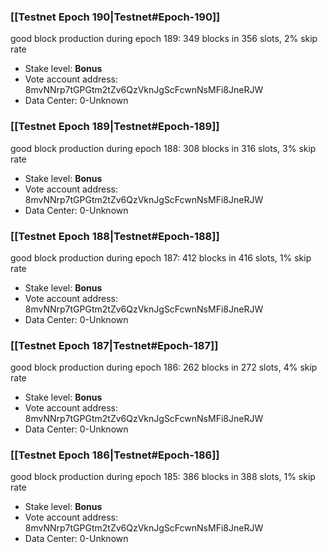 ### [[Testnet Epoch 190|Testnet#Epoch-190]]
good block production during epoch 189: 349 blocks in 356 slots, 2% skip rate
* Stake level: **Bonus** 
* Vote account address: 8mvNNrp7tGPGtm2tZv6QzVknJgScFcwnNsMFi8JneRJW
* Data Center: 0-Unknown
### [[Testnet Epoch 189|Testnet#Epoch-189]]
good block production during epoch 188: 308 blocks in 316 slots, 3% skip rate
* Stake level: **Bonus** 
* Vote account address: 8mvNNrp7tGPGtm2tZv6QzVknJgScFcwnNsMFi8JneRJW
* Data Center: 0-Unknown
### [[Testnet Epoch 188|Testnet#Epoch-188]]
good block production during epoch 187: 412 blocks in 416 slots, 1% skip rate
* Stake level: **Bonus** 
* Vote account address: 8mvNNrp7tGPGtm2tZv6QzVknJgScFcwnNsMFi8JneRJW
* Data Center: 0-Unknown
### [[Testnet Epoch 187|Testnet#Epoch-187]]
good block production during epoch 186: 262 blocks in 272 slots, 4% skip rate
* Stake level: **Bonus** 
* Vote account address: 8mvNNrp7tGPGtm2tZv6QzVknJgScFcwnNsMFi8JneRJW
* Data Center: 0-Unknown
### [[Testnet Epoch 186|Testnet#Epoch-186]]
good block production during epoch 185: 386 blocks in 388 slots, 1% skip rate
* Stake level: **Bonus** 
* Vote account address: 8mvNNrp7tGPGtm2tZv6QzVknJgScFcwnNsMFi8JneRJW
* Data Center: 0-Unknown
